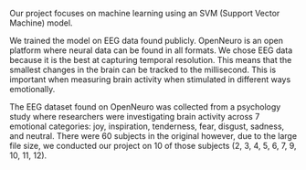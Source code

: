 Our project focuses on machine learning using an SVM (Support Vector Machine) model. 

We trained the model on EEG data found publicly. OpenNeuro is an open platform where neural data can be found in all formats. We chose EEG data because it is the best at capturing temporal resolution. This means that the smallest changes in the brain can be tracked to the millisecond. This is important when measuring brain activity when stimulated in different ways emotionally. 

The EEG dataset found on OpenNeuro was collected from a psychology study where researchers were investigating brain activity across 7 emotional categories: joy, inspiration, tenderness, fear, disgust, sadness, and neutral. There were 60 subjects in the original however, due to the large file size, we conducted our project on 10 of those subjects (2, 3, 4, 5, 6, 7, 9, 10, 11, 12). 
